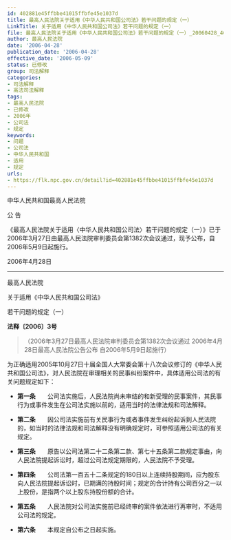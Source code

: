```yaml
---
id: 402881e45ffbbe41015ffbfe45e1037d
title: 最高人民法院关于适用《中华人民共和国公司法》若干问题的规定（一）
LinkTitle: 关于适用《中华人民共和国公司法》若干问题的规定（一）
file: 最高人民法院关于适用《中华人民共和国公司法》若干问题的规定（一）_20060428_402881e45ffbbe41015ffbfe45e1037d.docx
author: 最高人民法院
date: '2006-04-28'
publication_date: '2006-04-28'
effective_date: '2006-05-09'
status: 已修改
group: 司法解释
categories:
- 司法解释
- 高法司法解释
tags:
- 最高人民法院
- 已修改
- 2006年
- 公司法
- 规定
keywords:
- 问题
- 公司法
- 中华人民共和国
- 适用
- 规定
urls:
- https://flk.npc.gov.cn/detail?id=402881e45ffbbe41015ffbfe45e1037d
---
```


中华人民共和国最高人民法院

公 告

《最高人民法院关于适用〈中华人民共和国公司法〉若干问题的规定（一）》已于2006年3月27日由最高人民法院审判委员会第1382次会议通过，现予公布，自2006年5月9日起施行。

2006年4月28日

---

最高人民法院

关于适用《中华人民共和国公司法》

若干问题的规定（一）

**法释〔2006〕3号**

> （2006年3月27日最高人民法院审判委员会第1382次会议通过 2006年4月28日最高人民法院公告公布 自2006年5月9日起施行）

为正确适用2005年10月27日十届全国人大常委会第十八次会议修订的《中华人民共和国公司法》，对人民法院在审理相关的民事纠纷案件中，具体适用公司法的有关问题规定如下：

- **第一条**　　公司法实施后，人民法院尚未审结的和新受理的民事案件，其民事行为或事件发生在公司法实施以前的，适用当时的法律法规和司法解释。

- **第二条**　　因公司法实施前有关民事行为或者事件发生纠纷起诉到人民法院的，如当时的法律法规和司法解释没有明确规定时，可参照适用公司法的有关规定。

- **第三条**　　原告以公司法第二十二条第二款、第七十五条第二款规定事由，向人民法院提起诉讼时，超过公司法规定期限的，人民法院不予受理。

- **第四条**　　公司法第一百五十二条规定的180日以上连续持股期间，应为股东向人民法院提起诉讼时，已期满的持股时间；规定的合计持有公司百分之一以上股份，是指两个以上股东持股份额的合计。

- **第五条**　　人民法院对公司法实施前已经终审的案件依法进行再审时，不适用公司法的规定。

- **第六条**　　本规定自公布之日起实施。
